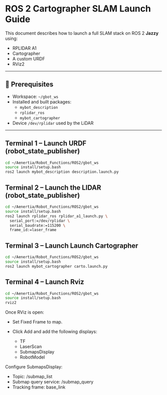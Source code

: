 # ROS 2 Cartographer SLAM Launch Guide

This document describes how to launch a full SLAM stack on ROS 2 **Jazzy** using:

- RPLIDAR A1
- Cartographer
- A custom URDF
- RViz2

---

## 🧰 Prerequisites

- Workspace: `~/gbot_ws`
- Installed and built packages:
  - `mybot_description`
  - `rplidar_ros`
  - `mybot_cartographer`
- Device `/dev/rplidar` used by the LiDAR

---

## Terminal 1 – Launch URDF (robot_state_publisher)

```bash
cd ~/Aenertia/Robot_Functions/ROS2/gbot_ws
source install/setup.bash
ros2 launch mybot_description description.launch.py
```
## Terminal 2 – Launch the LIDAR (robot_state_publisher)
```bash
cd ~/Aenertia/Robot_Functions/ROS2/gbot_ws
source install/setup.bash
ros2 launch rplidar_ros rplidar_a1_launch.py \
  serial_port:=/dev/rplidar \
  serial_baudrate:=115200 \
  frame_id:=laser_frame
```

## Terminal 3 – Launch Launch Cartographer
```bash
cd ~/Aenertia/Robot_Functions/ROS2/gbot_ws
source install/setup.bash
ros2 launch mybot_cartographer carto.launch.py
```

## Terminal 4 – Launch Rviz
```bash
cd ~/Aenertia/Robot_Functions/ROS2/gbot_ws
source install/setup.bash
rviz2
```

Once RViz is open:

- Set Fixed Frame to map.

- Click Add and add the following displays:

    - TF
    - LaserScan
    - SubmapsDisplay
    - RobotModel

Configure SubmapsDisplay:
  - Topic: /submap_list
  - Submap query service: /submap_query
  - Tracking frame: base_link


